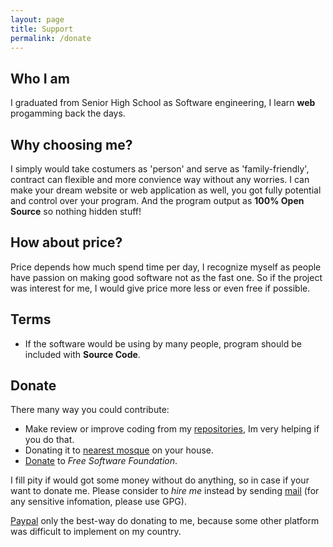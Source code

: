 ```yaml
---
layout: page
title: Support
permalink: /donate
---
```


## Who I am
I graduated from Senior High School as Software engineering, I learn **web** progamming back the days.

## Why choosing me?
I simply would take costumers as 'person' and serve as 'family-friendly', contract can flexible and more convience way without any worries.
I can make your dream website or web application as well, you got fully potential and control over your program. And the program output as **100% Open Source** so nothing hidden stuff!

## How about price?
Price depends how much spend time per day, I recognize myself as people have passion on making good software not as the fast one. So if the project was interest for me, I would give price more less or even free if possible.

## Terms
- If the software would be using by many people, program should be included with <b>Source Code</b>.

## Donate

There many way you could contribute:
- Make review or improve coding from my [repositories](https://github.com/danipragustia?tab=repositories), Im very helping if you do that.
- Donating it to [nearest mosque](https://duckduckgo.com/?q=Mosques&iaxm=maps&ia=places") on your house.
- [Donate](https://www.fsf.org) to *Free Software Foundation*.

I fill pity if would got some money without do anything, so in case if your want to donate me. Please consider to *hire me* instead by sending [mail](mailto:danipragustia@disroot.org) (for any sensitive infomation, please use GPG).

[Paypal](https://paypal.me/danipragustia) only the best-way do donating to me, because some other platform was difficult to implement on my country.
